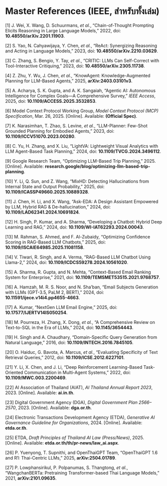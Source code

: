 # Master References (IEEE, สำหรับทั้งเล่ม)

[1] J. Wei, X. Wang, D. Schuurmans, *et al.*, “Chain-of-Thought Prompting Elicits Reasoning in Large Language Models,” 2022, doi: **10.48550/arXiv.2201.11903**.

[2] S. Yao, N. Cahyawijaya, Y. Chen, *et al.*, “ReAct: Synergizing Reasoning and Acting in Language Models,” 2023, doi: **10.48550/arXiv.2210.03629**.

[3] C. Zhang, S. Bengio, Y. Tay, *et al.*, “CRITIC: LLMs Can Self-Correct with Tool-Interactive Critiquing,” 2023, doi: **10.48550/arXiv.2305.11738**.

[4] Z. Zhu, Y. Wu, J. Chen, *et al.*, “KnowAgent: Knowledge-Augmented Planning for LLM-Based Agents,” 2025, **arXiv:2403.03101v3**.

[5] A. Acharya, S. K. Gupta, and A. K. Sangaiah, “Agentic AI: Autonomous Intelligence for Complex Goals—A Comprehensive Survey,” *IEEE Access*, 2025, doi: **10.1109/ACCESS.2025.3532853**.

[6] Model Context Protocol Working Group, *Model Context Protocol (MCP) Specification*, Mar. 26, 2025. [Online]. Available: **(Official Spec)**.

[7] K. Narasimhan, T. Zhao, S. Levine, *et al.*, “LLM-Planner: Few-Shot Grounded Planning for Embodied Agents,” 2023, doi: **10.1109/ICCV51070.2023.00280**.

[8] C. Yu, H. Zhang, and X. Liu, “LightVA: Lightweight Visual Analytics with LLM Agent-Based Task Planning,” 2024, doi: **10.1109/TVCG.2024.3496112**.

[9] Google Research Team, “Optimizing LLM-Based Trip Planning,” 2025. [Online]. Available: **research.google/blog/optimizing-llm-based-trip-planning**.

[10] Y. Li, Q. Sun, and Z. Wang, “MixHD: Detecting Hallucinations from Internal State and Output Probability,” 2025, doi: **10.1109/ICASSP49660.2025.10889328**.

[11] J. Chen, H. Li, and X. Wang, “Ask-EDA: A Design Assistant Empowered by LLM, Hybrid RAG & De-hallucination,” 2024, doi: **10.1109/LAD62341.2024.10691824**.

[12] H. Singh, P. Kumar, and A. Sharma, “Developing a Chatbot: Hybrid Deep Learning and RAG,” 2024, doi: **10.1109/WI-IAT62293.2024.00043**.

[13] M. Rahman, S. Ahmed, and F. Al-Zubaidy, “Optimizing Confidence Scoring in RAG-Based LLM Chatbots,” 2025, doi: **10.1109/ISCAIE64985.2025.11081158**.

[14] V. Tiwari, R. Singh, and A. Verma, “RAG-Based LLM Chatbot Using Llama-2,” 2024, doi: **10.1109/ICDCS59278.2024.10561020**.

[15] A. Sharma, R. Gupta, and N. Mehta, “Context-Based Email Ranking System for Enterprise,” 2021, doi: **10.1109/TEMSMET53515.2021.9768757**.

[16] A. Hamzah, M. R. S. Noor, and N. Sha’ban, “Email Subjects Generation with LLMs (GPT-3.5, PaLM 2, BERT),” 2024, doi: **10.11591/ijece.v14i4.pp4655-4663**.

[17] A. Kumar, “NextGen LLM Email Engine,” 2025, doi: **10.17577/IJERTV14IS050254**.

[18] M. Pourreza, H. Zhang, X. Dong, *et al.*, “A Comprehensive Review on Text-to-SQL in the Era of LLMs,” 2024, doi: **10.1145/3654443**.

[19] H. Singh and A. Chaudhary, “Domain-Specific Query Generation from Natural Language,” 2016, doi: **10.1109/INTECH.2016.7845105**.

[20] O. Haiduc, G. Bavota, A. Marcus, *et al.*, “Evaluating Specificity of Text Retrieval Queries,” 2012, doi: **10.1109/ICSE.2012.6227101**.

[21] Y. Li, X. Chen, and J. Li, “Deep Reinforcement Learning-Based Task-Oriented Communication in Multi-Agent Systems,” 2022, doi: **10.1109/MWC.003.2200469**.

[22] AI Association of Thailand (AIAT), *AI Thailand Annual Report 2023*, 2023. [Online]. Available: **ai.in.th**.

[23] Digital Government Agency (DGA), *Digital Government Plan 2566–2570*, 2023. [Online]. Available: **dga.or.th**.

[24] Electronic Transactions Development Agency (ETDA), *Generative AI Governance Guideline for Organizations*, 2024. [Online]. Available: **etda.or.th**.

[25] ETDA, *Draft Principles of Thailand AI Law (Press/News)*, 2025. [Online]. Available: **etda.or.th/th/pr-news/law_ai.aspx**.

[26] P. Yuenyong, T. Supnithi, and OpenThaiGPT Team, “OpenThaiGPT 1.6 and R1: Thai-Centric LLMs,” 2025, **arXiv:2504.01789**.

[27] P. Lowphansirikul, P. Polpanumas, S. Thangtong, *et al.*, “WangchanBERTa: Pretraining Transformer-based Thai Language Models,” 2021, **arXiv:2101.09635**.

